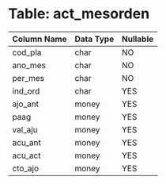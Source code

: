# Table: act_mesorden

| Column Name | Data Type | Nullable |
|-------------|-----------|----------|
| cod_pla | char | NO |
| ano_mes | char | NO |
| per_mes | char | NO |
| ind_ord | char | YES |
| ajo_ant | money | YES |
| paag | money | YES |
| val_aju | money | YES |
| acu_ant | money | YES |
| acu_act | money | YES |
| cto_ajo | money | YES |
